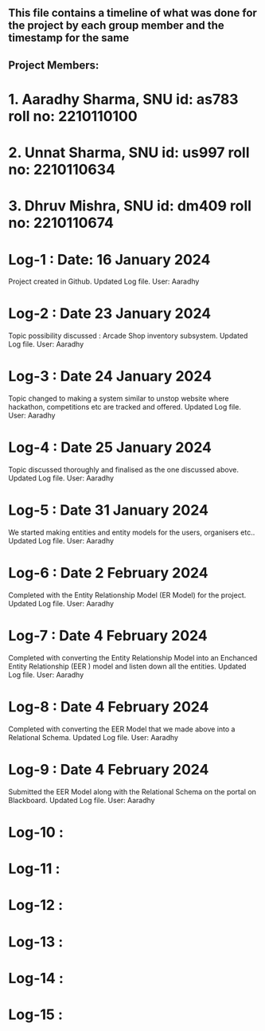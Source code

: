 ## This file contains a timeline of what was done for the project by each group member and the timestamp for the same
## Project Members: 
# 1. Aaradhy Sharma, SNU id: as783 roll no: 2210110100
# 2. Unnat Sharma, SNU id: us997 roll no: 2210110634 
# 3. Dhruv Mishra, SNU id: dm409 roll no: 2210110674


# Log-1 : Date: 16 January 2024
Project created in Github.
Updated Log file. 
User: Aaradhy

# Log-2 : Date 23 January 2024 
Topic possibility discussed : Arcade Shop inventory subsystem. 
Updated Log file.
User: Aaradhy

# Log-3 : Date 24 January 2024 
Topic changed to making a system similar to unstop website where hackathon, competitions etc are tracked and offered.
Updated Log file.
User: Aaradhy

# Log-4 : Date 25 January 2024
Topic discussed thoroughly and finalised as the one discussed above.
Updated Log file.
User: Aaradhy

# Log-5 : Date 31 January 2024
We started making entities and entity models for the users, organisers etc..
Updated Log file.
User: Aaradhy

# Log-6 : Date 2 February 2024
Completed with the Entity Relationship Model (ER Model) for the project.
Updated Log file.
User: Aaradhy

# Log-7 : Date 4 February 2024
Completed with converting the Entity Relationship Model into an Enchanced Entity Relationship (EER ) model and listen down all the entities. 
Updated Log file.
User: Aaradhy


# Log-8 : Date 4 February 2024 
Completed with converting the EER Model that we made above into a Relational Schema.
Updated Log file.
User: Aaradhy


# Log-9 : Date 4 February 2024 
Submitted the EER Model along with the Relational Schema on the portal on Blackboard. 
Updated Log file.
User: Aaradhy 


# Log-10 : 

# Log-11 :

# Log-12 :

# Log-13 : 

# Log-14 :

# Log-15 :


















